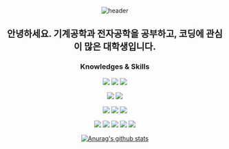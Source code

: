 <div align="center">
  
  ![header](https://capsule-render.vercel.app/api?type=slice&customColorList=0&height=300&section=header&text=Hyun-Seo%20Jung&fontSize=90)
  
  안녕하세요. 기계공학과 전자공학을 공부하고, 코딩에 관심이 많은 대학생입니다.
  ----
  
  ### Knowledges & Skills
  
  ![](https://img.shields.io/badge/-Statics-yellow) ![](https://img.shields.io/badge/-Dynamics-yellow) ![](https://img.shields.io/badge/-Thermodynamics-yellow)
  
  ![](https://img.shields.io/badge/-Circuit%20Theory-orange) ![](https://img.shields.io/badge/-Signals&Systems-orange)
  
  ![](https://img.shields.io/badge/-CAD-brightgreen) ![](https://img.shields.io/badge/-3D%20Printing-brightgreen) ![](https://img.shields.io/badge/-Arduino&RBP-brightgreen)
  
  ![](https://img.shields.io/badge/-Python-blue) ![](https://img.shields.io/badge/-C/C++-blue) ![](https://img.shields.io/badge/-Javascript-blue) ![](https://img.shields.io/badge/-MySQL-blue) ![](https://img.shields.io/badge/-HTML/CSS-blue)
  
  [![Anurag's github stats](https://github-readme-stats.vercel.app/api?username=hsjung02)](https://github.com/anuraghazra/github-readme-stats)
  
</div>




<!--
**hsjung02/hsjung02** is a ✨ _special_ ✨ repository because its `README.md` (this file) appears on your GitHub profile.

Here are some ideas to get you started:

- 🔭 I’m currently working on ...
- 🌱 I’m currently learning ...
- 👯 I’m looking to collaborate on ...
- 🤔 I’m looking for help with ...
- 💬 Ask me about ...
- 📫 How to reach me: ...
- 😄 Pronouns: ...
- ⚡ Fun fact: ...
-->
